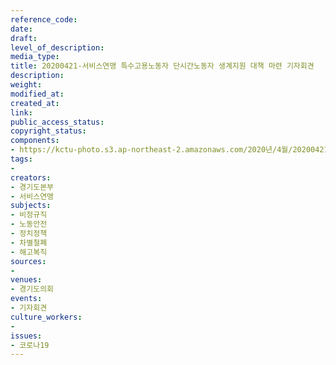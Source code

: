 ```yaml
---
reference_code: 
date: 
draft: 
level_of_description: 
media_type: 
title: 20200421-서비스연맹 특수고용노동자 단시간노동자 생계지원 대책 마련 기자회견
description: 
weight: 
modified_at: 
created_at: 
link: 
public_access_status: 
copyright_status: 
components:
- https://kctu-photo.s3.ap-northeast-2.amazonaws.com/2020년/4월/20200421-서비스연맹+특수고용노동자+단시간노동자+생계지원+대책+마련+기자회견/_CTU6376.jpg
tags:
- 
creators:
- 경기도본부
- 서비스연맹
subjects:
- 비정규직
- 노동안전
- 정치정책
- 차별철폐
- 해고복직
sources:
- 
venues:
- 경기도의회
events:
- 기자회견
culture_workers:
- 
issues:
- 코로나19
---
```

